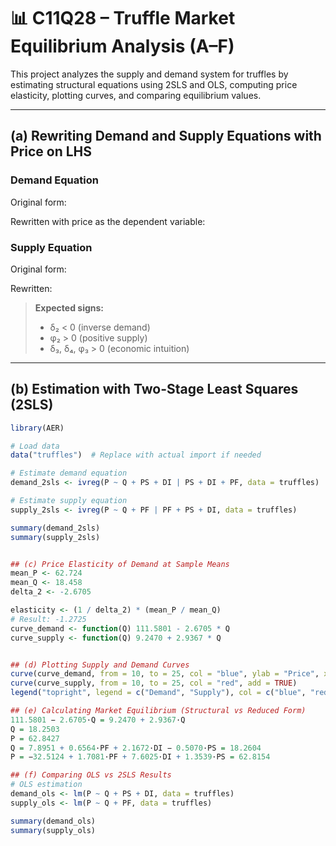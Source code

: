 # 📊 C11Q28 – Truffle Market Equilibrium Analysis (A–F)

This project analyzes the supply and demand system for truffles by estimating structural equations using 2SLS and OLS, computing price elasticity, plotting curves, and comparing equilibrium values.

---

## (a) Rewriting Demand and Supply Equations with Price on LHS

### Demand Equation

Original form:


Rewritten with price as the dependent variable:


### Supply Equation

Original form:


Rewritten:


> **Expected signs:**  
> - δ₂ < 0 (inverse demand)  
> - φ₂ > 0 (positive supply)  
> - δ₃, δ₄, φ₃ > 0 (economic intuition)

---

## (b) Estimation with Two-Stage Least Squares (2SLS)

```r
library(AER)

# Load data
data("truffles")  # Replace with actual import if needed

# Estimate demand equation
demand_2sls <- ivreg(P ~ Q + PS + DI | PS + DI + PF, data = truffles)

# Estimate supply equation
supply_2sls <- ivreg(P ~ Q + PF | PF + PS + DI, data = truffles)

summary(demand_2sls)
summary(supply_2sls)


## (c) Price Elasticity of Demand at Sample Means
mean_P <- 62.724
mean_Q <- 18.458
delta_2 <- -2.6705

elasticity <- (1 / delta_2) * (mean_P / mean_Q)
# Result: -1.2725
curve_demand <- function(Q) 111.5801 - 2.6705 * Q
curve_supply <- function(Q) 9.2470 + 2.9367 * Q


## (d) Plotting Supply and Demand Curves
curve(curve_demand, from = 10, to = 25, col = "blue", ylab = "Price", xlab = "Quantity")
curve(curve_supply, from = 10, to = 25, col = "red", add = TRUE)
legend("topright", legend = c("Demand", "Supply"), col = c("blue", "red"), lty = 1)

## (e) Calculating Market Equilibrium (Structural vs Reduced Form)
111.5801 − 2.6705·Q = 9.2470 + 2.9367·Q
Q = 18.2503
P = 62.8427
Q = 7.8951 + 0.6564·PF + 2.1672·DI − 0.5070·PS = 18.2604  
P = −32.5124 + 1.7081·PF + 7.6025·DI + 1.3539·PS = 62.8154

## (f) Comparing OLS vs 2SLS Results
# OLS estimation
demand_ols <- lm(P ~ Q + PS + DI, data = truffles)
supply_ols <- lm(P ~ Q + PF, data = truffles)

summary(demand_ols)
summary(supply_ols)
